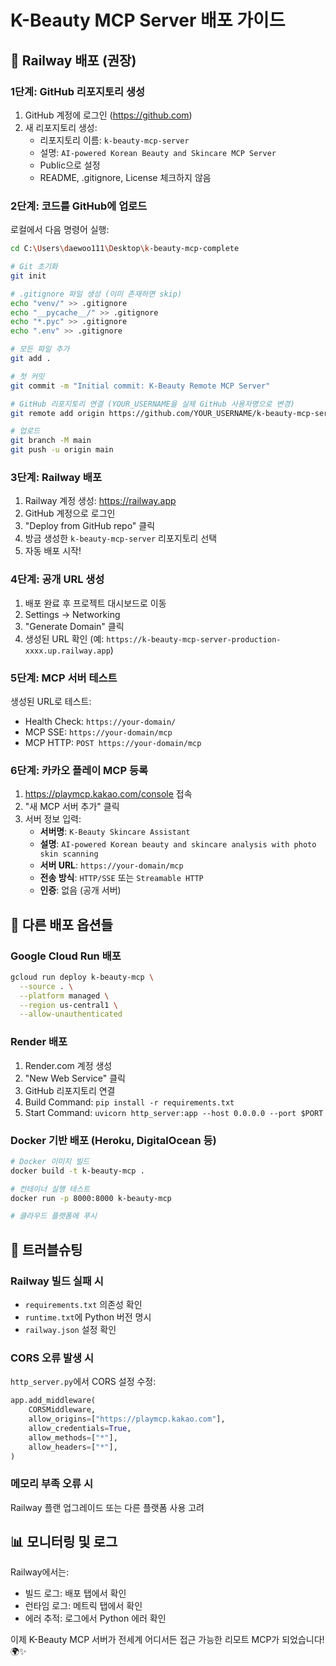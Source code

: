 # K-Beauty MCP Server 배포 가이드

## 🚀 Railway 배포 (권장)

### 1단계: GitHub 리포지토리 생성

1. GitHub 계정에 로그인 (https://github.com)
2. 새 리포지토리 생성:
   - 리포지토리 이름: `k-beauty-mcp-server`
   - 설명: `AI-powered Korean Beauty and Skincare MCP Server`
   - Public으로 설정
   - README, .gitignore, License 체크하지 않음

### 2단계: 코드를 GitHub에 업로드

로컬에서 다음 명령어 실행:

```bash
cd C:\Users\daewoo111\Desktop\k-beauty-mcp-complete

# Git 초기화
git init

# .gitignore 파일 생성 (이미 존재하면 skip)
echo "venv/" >> .gitignore
echo "__pycache__/" >> .gitignore
echo "*.pyc" >> .gitignore
echo ".env" >> .gitignore

# 모든 파일 추가
git add .

# 첫 커밋
git commit -m "Initial commit: K-Beauty Remote MCP Server"

# GitHub 리포지토리 연결 (YOUR_USERNAME을 실제 GitHub 사용자명으로 변경)
git remote add origin https://github.com/YOUR_USERNAME/k-beauty-mcp-server.git

# 업로드
git branch -M main
git push -u origin main
```

### 3단계: Railway 배포

1. Railway 계정 생성: https://railway.app
2. GitHub 계정으로 로그인
3. "Deploy from GitHub repo" 클릭
4. 방금 생성한 `k-beauty-mcp-server` 리포지토리 선택
5. 자동 배포 시작!

### 4단계: 공개 URL 생성

1. 배포 완료 후 프로젝트 대시보드로 이동
2. Settings → Networking
3. "Generate Domain" 클릭
4. 생성된 URL 확인 (예: `https://k-beauty-mcp-server-production-xxxx.up.railway.app`)

### 5단계: MCP 서버 테스트

생성된 URL로 테스트:
- Health Check: `https://your-domain/`
- MCP SSE: `https://your-domain/mcp`
- MCP HTTP: `POST https://your-domain/mcp`

### 6단계: 카카오 플레이 MCP 등록

1. https://playmcp.kakao.com/console 접속
2. "새 MCP 서버 추가" 클릭
3. 서버 정보 입력:
   - **서버명**: `K-Beauty Skincare Assistant`
   - **설명**: `AI-powered Korean beauty and skincare analysis with photo skin scanning`
   - **서버 URL**: `https://your-domain/mcp`
   - **전송 방식**: `HTTP/SSE` 또는 `Streamable HTTP`
   - **인증**: 없음 (공개 서버)

## 🌟 다른 배포 옵션들

### Google Cloud Run 배포
```bash
gcloud run deploy k-beauty-mcp \
  --source . \
  --platform managed \
  --region us-central1 \
  --allow-unauthenticated
```

### Render 배포
1. Render.com 계정 생성
2. "New Web Service" 클릭
3. GitHub 리포지토리 연결
4. Build Command: `pip install -r requirements.txt`
5. Start Command: `uvicorn http_server:app --host 0.0.0.0 --port $PORT`

### Docker 기반 배포 (Heroku, DigitalOcean 등)
```bash
# Docker 이미지 빌드
docker build -t k-beauty-mcp .

# 컨테이너 실행 테스트
docker run -p 8000:8000 k-beauty-mcp

# 클라우드 플랫폼에 푸시
```

## 🔧 트러블슈팅

### Railway 빌드 실패 시
- `requirements.txt` 의존성 확인
- `runtime.txt`에 Python 버전 명시
- `railway.json` 설정 확인

### CORS 오류 발생 시
`http_server.py`에서 CORS 설정 수정:
```python
app.add_middleware(
    CORSMiddleware,
    allow_origins=["https://playmcp.kakao.com"],
    allow_credentials=True,
    allow_methods=["*"],
    allow_headers=["*"],
)
```

### 메모리 부족 오류 시
Railway 플랜 업그레이드 또는 다른 플랫폼 사용 고려

## 📊 모니터링 및 로그

Railway에서는:
- 빌드 로그: 배포 탭에서 확인
- 런타임 로그: 메트릭 탭에서 확인
- 에러 추적: 로그에서 Python 에러 확인

이제 K-Beauty MCP 서버가 전세계 어디서든 접근 가능한 리모트 MCP가 되었습니다! 🌍✨
